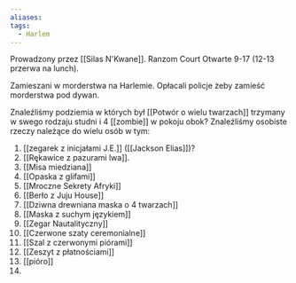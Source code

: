 ```yaml
---
aliases: 
tags:
  - Harlem
---
```



Prowadzony przez [[Silas N'Kwane]].
Ranzom Court 
Otwarte 9-17 (12-13 przerwa na lunch).


Zamieszani w morderstwa na Harlemie. Opłacali policje żeby zamieść morderstwa pod dywan.

Znaleźliśmy podziemia w których był [[Potwór o wielu twarzach]] trzymany w swego rodzaju studni i 4 [[zombie]] w pokoju obok?
Znaleźliśmy osobiste rzeczy należące do wielu osób w tym:
1. [[zegarek z inicjałami J.E.]] ([[Jackson Elias]])? 
2. [[Rękawice z pazurami lwa]].
3. [[Misa miedziana]]
4. [[Opaska z glifami]]
5. [[Mroczne Sekrety Afryki]]
6. [[Berło z Juju House]]
7. [[Dziwna drewniana maska o 4 twarzach]]
8. [[Maska z suchym językiem]]
9. [[Zegar Nautalityczny]]
10. [[Czerwone szaty ceremonialne]]
11. [[Szal z czerwonymi piórami]]
12. [[Zeszyt z płatnościami]]
13. [[pióro]]
14. 